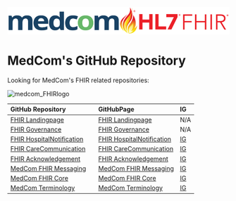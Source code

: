 ![medcom fhir](https://github.com/medcomdk/.github/blob/main/profile/MedCom%2BHL7%20FHIR_4_1.png "MedCom FHIR")


# MedCom's GitHub Repository

Looking for MedCom's FHIR related repositories:

![medcom_FHIRlogo](https://medcomdk.github.io/MedComLandingPage/medcom+fhir-logo.png "MedCom FHIR")

|GitHub Repository||GitHubPage|IG|
|:---|:---|:---|:---|
| [FHIR Landingpage](https://github.com/medcomdk/MedComLandingPage)|| [FHIR Landingpage](https://medcomdk.github.io/MedComLandingPage/)| N/A |
| [FHIR Governance](https://github.com/medcomdk/MedCom-FHIR-Communication)|| [FHIR Governance](https://medcomdk.github.io/MedCom-FHIR-Communication)| N/A |
| [FHIR HospitalNotification](https://github.com/medcomdk/dk-medcom-hospitalnotification)|| [FHIR HospitalNotification](https://medcomdk.github.io/dk-medcom-hospitalnotification/)|[IG](https://build.fhir.org/ig/medcomdk/dk-medcom-hospitalnotification/)|
| [FHIR CareCommunication](https://github.com/medcomdk/dk-medcom-carecommunication)|| [FHIR CareCommunication](https://medcomdk.github.io/dk-medcom-carecommunication/)|[IG](https://build.fhir.org/ig/medcomdk/dk-medcom-carecommunication/)|
| [FHIR Acknowledgement](https://github.com/medcomdk/dk-medcom-acknowledgement)|| [FHIR Acknowledgement](https://medcomdk.github.io/dk-medcom-acknowledgement/)|[IG](https://build.fhir.org/ig/medcomdk/dk-medcom-acknowledgement/)|
| [MedCom FHIR Messaging](https://github.com/medcomdk/dk-medcom-messaging)|| [MedCom FHIR Messaging](https://medcomdk.github.io/dk-medcom-messaging/)|[IG](https://build.fhir.org/ig/medcomdk/dk-medcom-messaging/)|
| [MedCom FHIR Core](https://github.com/medcomdk/dk-medcom-core)|| [MedCom FHIR Core](https://medcomdk.github.io/dk-medcom-core/)|[IG](https://build.fhir.org/ig/medcomdk/dk-medcom-core/)|
| [MedCom Terminology](https://github.com/medcomdk/dk-medcom-terminology)|| [MedCom Terminology](https://medcomdk.github.io/dk-medcom-terminology/)|[IG](https://build.fhir.org/ig/medcomdk/dk-medcom-terminology/)|
